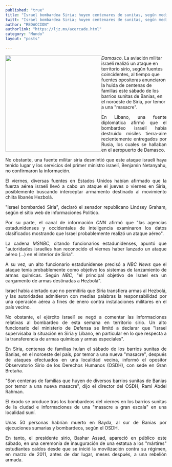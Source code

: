 ```yaml
---
published: "true"
title: "Israel bombardea Siria; huyen centenares de sunitas, según medios"
twitt: "Israel bombardea Siria; huyen centenares de sunitas, según medios"
author: "REDACCION"
authorlink: "https://ljz.mx/acercade.html"
category: "Mundo"
layout: "posts"

---
```


<div />

<p style="text-align: justify;" />

*<img src="http://ljz.mx/images/stories/fotos_mayo2013/ataqueasiria1.jpg" border="0" width="300" style="float: left;" />Damasco*. La aviación militar israelí realizó un ataque en territorio sirio, según fuentes coincidentes, al tiempo que fuentes opositoras anunciaron la huida de centenas de familias este sábado de los barrios sunitas de Banias, en el noroeste de Siria, por temor a una "masacre". </p> <p style="text-align: justify;">
  En Líbano, una fuente diplomática afirmó que el bombardeo israelí había destruido misiles tierra-aire recientemente entregados por Rusia, los cuales se hallaban en el aeropuerto de Damasco.
</p>

<p style="text-align: justify;">
  No obstante, una fuente militar siria desmintió que este ataque israelí haya tenido lugar y los servicios del primer ministro israelí, Benjamin Netanyahu, no confirmaron la información.
</p>

<p style="text-align: justify;">
  El viernes, diversas fuentes en Estados Unidos habían afirmado que la fuerza aérea israelí llevó a cabo un ataque el jueves o viernes en Siria, posiblemente buscando interceptar armamento destinado al movimiento chiita libanés Hezbolá.
</p>

<p style="text-align: justify;">
  "Israel bombardeó Siria", declaró el senador republicano Lindsey Graham, según el sitio web de informaciones Politico.
</p>

<p style="text-align: justify;">
  Por su parte, el canal de información <em>CNN</em> afirmó que "las agencias estadunidenses y occidentales de inteligencia examinaron los datos clasificados mostrando que Israel probablemente realizó un ataque aéreo".
</p>

<p style="text-align: justify;">
  La cadena <em>MSNBC</em>, citando funcionarios estadunidenses, apuntó que "autoridades israelíes han reconocido el viernes haber lanzado un ataque aéreo (...) en el interior de Siria".
</p>

<p style="text-align: justify;">
  A su vez, un alto funcionario estadunidense precisó a <em>NBC News</em> que el ataque tenía probablemente como objetivo los sistemas de lanzamiento de armas químicas. Según <em>NBC</em>, "el principal objetivo de Israel era un cargamento de armas destinadas a Hezbolá".
</p>

<p style="text-align: justify;">
  Israel había alertado que no permitiría que Siria transfiera armas al Hezbolá, y las autoridades admitieron con medias palabras la responsabilidad por una operación aérea a fines de enero contra instalaciones militares en el país vecino.
</p>

<p style="text-align: justify;">
  No obstante, el ejército israelí se negó a comentar las informaciones relativas al bombardeo de esta semana en territorio sirio. Un alto funcionario del ministerio de Defensa se limitó a declarar que "Israel supervisaba la situación en Siria y Líbano, en particular en lo que respecta a la transferencia de armas químicas y armas especiales".
</p>

<p style="text-align: justify;">
  En Siria, centenas de familias huían el sábado de los barrios sunitas de Banias, en el noroeste del país, por temor a una nueva "masacre", después de ataques efectuados en una localidad vecina, informó el opositor Observatorio Sirio de los Derechos Humanos (OSDH), con sede en Gran Bretaña.
</p>

<p style="text-align: justify;">
  "Son centenas de familias que huyen de diversos barrios sunitas de Banias por temor a una nueva masacre", dijo el director del OSDH, Rami Abdel Rahman.
</p>

<p style="text-align: justify;">
  El éxodo se produce tras los bombardeos del viernes en los barrios sunitas de la ciudad e informaciones de una "masacre a gran escala" en una localidad suní.
</p>

<p style="text-align: justify;">
  Unas 50 personas habrían muerto en Bayda, al sur de Banias por ejecuciones sumarias y bombardeos, según el OSDH.
</p>

<p style="text-align: justify;">
  En tanto, el presidente sirio, Bashar Assad, apareció en público este sábado, en una ceremonia de inauguración de una estatua a los "mártires" estudiantes caídos desde que se inició la movilización contra su régimen, en marzo de 2011, antes de dar lugar, meses después, a una rebelión armada.
</p></div>
